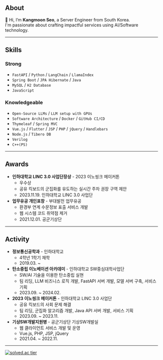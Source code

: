 ## About
👋 Hi, I’m **Kangmoon Seo**, a Server Engineer from South Korea. <br/>
I'm passionate about crafting impactful services using AI/Software technology. 

---
## Skills
### Strong
- `FastAPI` / `Python` / `LangChain` / `LlamaIndex`
- `Spring Boot` / `JPA Hibernate` / `Java`
- `MySQL` / `H2 Database`
- `JavaScript` 
  
### Knowledgeable
- `Open-Source LLMs` / `LLM setup with GPUs`
- `Software Architecture` / `Docker` / `GitHub CI/CD`
- `Thymeleaf` / `Spring MVC` 
- `Vue.js` / `Flutter` / `JSP` / `PHP` / `jQuery` / `Handlebars`
- `Node.js` / `Tibero DB`
- `Verilog` 
- `C++(PS)`

---
## Awards
- **인하대학교 LINC 3.0 사업단장상** - 2023 이노씽크 메이커톤
  - 우수상
  - 공유 킥보드의 군집화를 유도하는 실시간 주차 권장 구역 제안
  - 2023.11.19. 인하대학교 LINC 3.0 사업단
- **업무유공 개인표창** - 부대발전 업무유공
  - 환경부 연계 수문정보 표출 서비스 개발
  - 웹 시스템 코드 취약점 제거
  - 2021.12.01. 공군기상단
    
---
## Activity
- **정보통신공학과** - 인하대학교
  - 4학년 1학기 재학
  - 2019.03. ~ 
- **탄소중립 이노베이션 아카데미** - 인하대학교 SW중심대학사업단
  - SW/AI 기술을 이용한 탄소중립 실현
  - 팀 리딩, LLM 비즈니스 로직 개발, FastAPI 서버 개발, 모델 서버 구축, 서비스 기획
  - 2023.09. ~ 2024.02.
- **2023 이노씽크 메이커톤** - 인하대학교 LINC 3.0 사업단
  - 공유 킥보드의 사회 문제 해결
  - 팀 리딩, 군집화 알고리즘 개발, Java API 서버 개발, 서비스 기획
  - 2023.09. ~ 2023.11.
- **기상SW개발지원병** - 공군기상단 기상SW개발실
  - 웹 클라이언트 서비스 개발 및 운영
  - Vue.js, PHP, JSP, jQuery
  - 2021.04. ~ 2022.11.

--- 
[![solved.ac tier](http://mazassumnida.wtf/api/mini/generate_badge?boj=70002467)](https://solved.ac/70002467)



